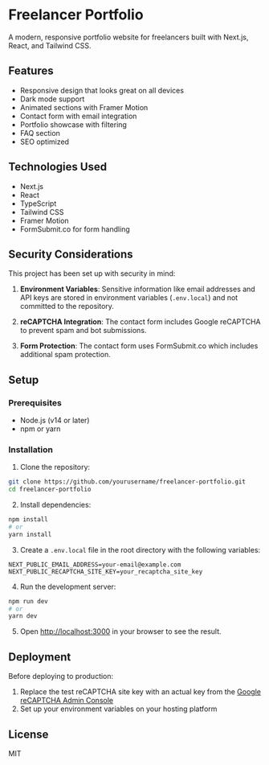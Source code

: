 # Freelancer Portfolio

A modern, responsive portfolio website for freelancers built with Next.js, React, and Tailwind CSS.

## Features

- Responsive design that looks great on all devices
- Dark mode support
- Animated sections with Framer Motion
- Contact form with email integration
- Portfolio showcase with filtering
- FAQ section
- SEO optimized

## Technologies Used

- Next.js
- React
- TypeScript
- Tailwind CSS
- Framer Motion
- FormSubmit.co for form handling

## Security Considerations

This project has been set up with security in mind:

1. **Environment Variables**: Sensitive information like email addresses and API keys are stored in environment variables (`.env.local`) and not committed to the repository.

2. **reCAPTCHA Integration**: The contact form includes Google reCAPTCHA to prevent spam and bot submissions.

3. **Form Protection**: The contact form uses FormSubmit.co which includes additional spam protection.

## Setup

### Prerequisites

- Node.js (v14 or later)
- npm or yarn

### Installation

1. Clone the repository:
```bash
git clone https://github.com/yourusername/freelancer-portfolio.git
cd freelancer-portfolio
```

2. Install dependencies:
```bash
npm install
# or
yarn install
```

3. Create a `.env.local` file in the root directory with the following variables:
```
NEXT_PUBLIC_EMAIL_ADDRESS=your-email@example.com
NEXT_PUBLIC_RECAPTCHA_SITE_KEY=your_recaptcha_site_key
```

4. Run the development server:
```bash
npm run dev
# or
yarn dev
```

5. Open [http://localhost:3000](http://localhost:3000) in your browser to see the result.

## Deployment

Before deploying to production:

1. Replace the test reCAPTCHA site key with an actual key from the [Google reCAPTCHA Admin Console](https://www.google.com/recaptcha/admin)
2. Set up your environment variables on your hosting platform

## License

MIT
